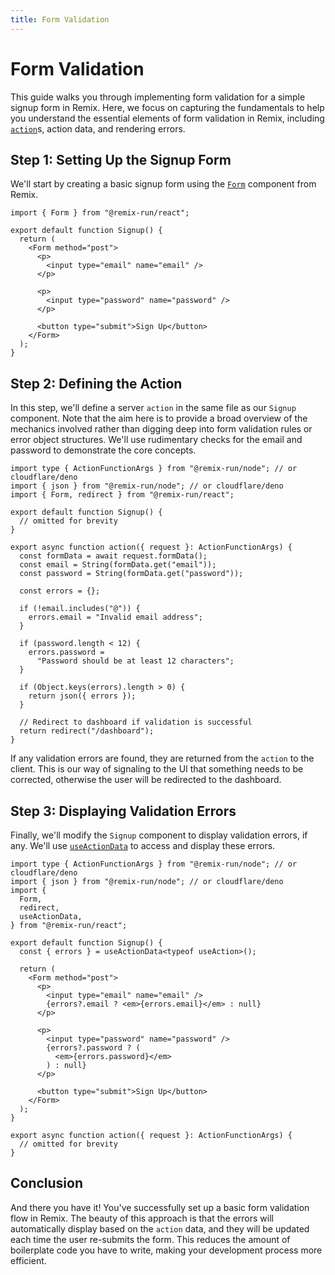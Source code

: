 ```yaml
---
title: Form Validation
---
```


# Form Validation

This guide walks you through implementing form validation for a simple signup form in Remix. Here, we focus on capturing the fundamentals to help you understand the essential elements of form validation in Remix, including [`action`][action]s, action data, and rendering errors.

## Step 1: Setting Up the Signup Form

We'll start by creating a basic signup form using the [`Form`][form_component] component from Remix.

```tsx filename=app/routes/signup.tsx
import { Form } from "@remix-run/react";

export default function Signup() {
  return (
    <Form method="post">
      <p>
        <input type="email" name="email" />
      </p>

      <p>
        <input type="password" name="password" />
      </p>

      <button type="submit">Sign Up</button>
    </Form>
  );
}
```

## Step 2: Defining the Action

In this step, we'll define a server `action` in the same file as our `Signup` component. Note that the aim here is to provide a broad overview of the mechanics involved rather than digging deep into form validation rules or error object structures. We'll use rudimentary checks for the email and password to demonstrate the core concepts.

```tsx filename=app/routes/signup.tsx
import type { ActionFunctionArgs } from "@remix-run/node"; // or cloudflare/deno
import { json } from "@remix-run/node"; // or cloudflare/deno
import { Form, redirect } from "@remix-run/react";

export default function Signup() {
  // omitted for brevity
}

export async function action({ request }: ActionFunctionArgs) {
  const formData = await request.formData();
  const email = String(formData.get("email"));
  const password = String(formData.get("password"));

  const errors = {};

  if (!email.includes("@")) {
    errors.email = "Invalid email address";
  }

  if (password.length < 12) {
    errors.password =
      "Password should be at least 12 characters";
  }

  if (Object.keys(errors).length > 0) {
    return json({ errors });
  }

  // Redirect to dashboard if validation is successful
  return redirect("/dashboard");
}
```

If any validation errors are found, they are returned from the `action` to the client. This is our way of signaling to the UI that something needs to be corrected, otherwise the user will be redirected to the dashboard.

## Step 3: Displaying Validation Errors

Finally, we'll modify the `Signup` component to display validation errors, if any. We'll use [`useActionData`][use_action_data] to access and display these errors.

```tsx filename=app/routes/signup.tsx lines=[6,10,16,21]
import type { ActionFunctionArgs } from "@remix-run/node"; // or cloudflare/deno
import { json } from "@remix-run/node"; // or cloudflare/deno
import {
  Form,
  redirect,
  useActionData,
} from "@remix-run/react";

export default function Signup() {
  const { errors } = useActionData<typeof useAction>();

  return (
    <Form method="post">
      <p>
        <input type="email" name="email" />
        {errors?.email ? <em>{errors.email}</em> : null}
      </p>

      <p>
        <input type="password" name="password" />
        {errors?.password ? (
          <em>{errors.password}</em>
        ) : null}
      </p>

      <button type="submit">Sign Up</button>
    </Form>
  );
}

export async function action({ request }: ActionFunctionArgs) {
  // omitted for brevity
}
```

## Conclusion

And there you have it! You've successfully set up a basic form validation flow in Remix. The beauty of this approach is that the errors will automatically display based on the `action` data, and they will be updated each time the user re-submits the form. This reduces the amount of boilerplate code you have to write, making your development process more efficient.

[action]: ../route/action
[form_component]: ../components/form
[use_action_data]: ../hooks/use-action-data
